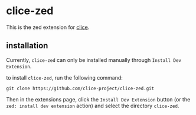 # clice-zed

This is the zed extension for [clice](https://github.com/clice-project/clice).

## installation

Currently, `clice-zed` can only be installed manually through `Install Dev Extension`.

to install `clice-zed`, run the following command:

```
git clone https://github.com/clice-project/clice-zed.git
```

Then in the extensions page, click the `Install Dev Extension` button (or the `zed: install dev extension` action) and select the directory `clice-zed`.
